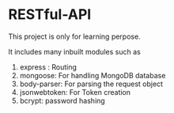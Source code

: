 # RESTful-API

This project is only for learning perpose.

It includes many inbuilt modules such as
1) express : Routing
2) mongoose: For handling MongoDB database
3) body-parser: For parsing the request object
4) jsonwebtoken: For Token creation
5) bcrypt: password hashing
